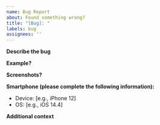 ```yaml
---
name: Bug Report
about: Found something wrong?
title: "[Bug]: "
labels: bug
assignees: ''
---
```


**Describe the bug**


**Example?**


**Screenshots?**


**Smartphone (please complete the following information):**
 - Device: [e.g., iPhone 12]
 - OS: [e.g., iOS 14.4]


**Additional context**
